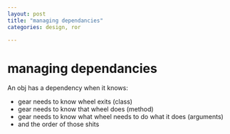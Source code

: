 ```yaml
---
layout: post
title: "managing dependancies"
categories: design, ror

---
```

# managing dependancies

An obj has a dependency when it knows:
- gear needs to know wheel exits (class)
- gear needs to know that wheel does (method)
- gear needs to know what wheel needs to do what it does (arguments)
- and the order of those shits
